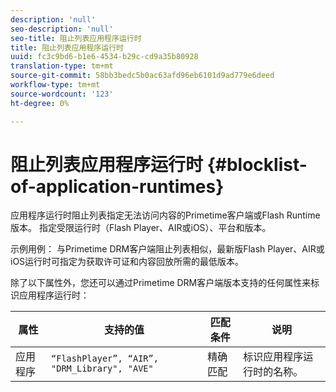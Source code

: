 ```yaml
---
description: 'null'
seo-description: 'null'
seo-title: 阻止列表应用程序运行时
title: 阻止列表应用程序运行时
uuid: fc3c9bd6-b1e6-4534-b29c-cd9a35b80928
translation-type: tm+mt
source-git-commit: 58bb3bedc5b0ac63afd96eb6101d9ad779e6deed
workflow-type: tm+mt
source-wordcount: '123'
ht-degree: 0%

---
```



# 阻止列表应用程序运行时 {#blocklist-of-application-runtimes}

应用程序运行时阻止列表指定无法访问内容的Primetime客户端或Flash Runtime版本。 指定受限运行时（Flash Player、AIR或iOS）、平台和版本。

示例用例： 与Primetime DRM客户端阻止列表相似，最新版Flash Player、AIR或iOS运行时可指定为获取许可证和内容回放所需的最低版本。

除了以下属性外，您还可以通过Primetime DRM客户端版本支持的任何属性来标识应用程序运行时：

| **属性** | **支持的值** | **匹配条件** | **说明** |
|---|---|---|---|
| 应用程序 | `“FlashPlayer”, “AIR”, "DRM_Library", "AVE"` | 精确匹配 | 标识应用程序运行时的名称。 |

